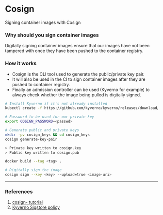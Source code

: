 # Cosign
Signing container images with Cosign

### Why should you sign container images
Digitally signing container images ensure that our images have not been tampered with once they have been pushed to the container registry.

### How it works
- Cosign is the CLI tool used to generate the public/private key pair.
- It will also be used in the CI to sign container images after they are pushed to container registry.
- Finally an admission controller can be used (Kyverno for example) to always check whether the image being pulled is digitally signed.

```bash
# Install Kyverno if it's not already installed
kubectl create -f https://github.com/kyverno/kyverno/releases/download/v1.11.1/install.yaml

# Password to be used for our private key
export COSIGN_PASSWORD=<passwd>

# Generate public and private keys
mkdir -pv cosign_keys && cd cosign_keys
cosign generate-key-pair

> Private key written to cosign.key
> Public key written to cosign.pub

docker build --tag <tag> .

# Digitally sign the image
cosign sign --key <key> --upload=true <image-uri>
```

---

### References 
1. [cosign- tutorial](https://github.com/avisi-cloud/cosign-tutorial)
2. [Kyverno Sigstore policy](https://kyverno.io/docs/writing-policies/verify-images/sigstore/)